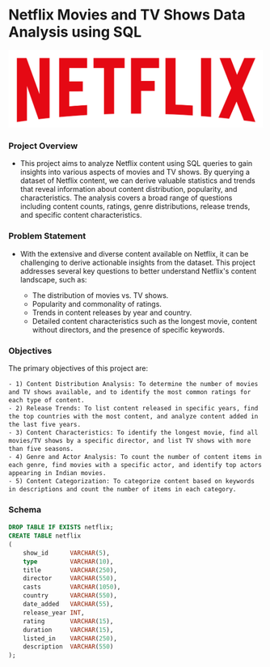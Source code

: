 # Netflix Movies and TV Shows Data Analysis using SQL

![](https://github.com/gavi25/Netflix-Analysis-SQL-/blob/main/Netflix%20logo.png)

<h3>Project Overview</h3>

- This project aims to analyze Netflix content using SQL queries to gain insights into various aspects of movies and TV shows. By querying a dataset of Netflix content, we can derive valuable statistics and trends that reveal information about content distribution, popularity, and characteristics. The analysis covers a broad range of questions including content counts, ratings, genre distributions, release trends, and specific content characteristics.

<h3>  Problem Statement </h3>

- With the extensive and diverse content available on Netflix, it can be challenging to derive actionable insights from the dataset. This project addresses several key questions to better understand Netflix's content landscape, such as:

    - The distribution of movies vs. TV shows.
    - Popularity and commonality of ratings.
    - Trends in content releases by year and country.
    - Detailed content characteristics such as the longest movie, content without directors, and the presence of specific keywords.

<h3>  Objectives </h3>

The primary objectives of this project are:

    - 1) Content Distribution Analysis: To determine the number of movies and TV shows available, and to identify the most common ratings for each type of content.
    - 2) Release Trends: To list content released in specific years, find the top countries with the most content, and analyze content added in the last five years.
    - 3) Content Characteristics: To identify the longest movie, find all movies/TV shows by a specific director, and list TV shows with more than five seasons.
    - 4) Genre and Actor Analysis: To count the number of content items in each genre, find movies with a specific actor, and identify top actors appearing in Indian movies.
    - 5) Content Categorization: To categorize content based on keywords in descriptions and count the number of items in each category.

<h3>  Schema </h3>


```sql
DROP TABLE IF EXISTS netflix;
CREATE TABLE netflix
(
    show_id      VARCHAR(5),
    type         VARCHAR(10),
    title        VARCHAR(250),
    director     VARCHAR(550),
    casts        VARCHAR(1050),
    country      VARCHAR(550),
    date_added   VARCHAR(55),
    release_year INT,
    rating       VARCHAR(15),
    duration     VARCHAR(15),
    listed_in    VARCHAR(250),
    description  VARCHAR(550)
);
```
